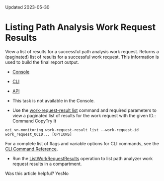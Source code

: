 Updated 2023-05-30
# Listing Path Analysis Work Request Results
View a list of results for a successful path analysis work request.
Returns a (paginated) list of results for a successful work request. This information is used to build the final report output.
  * [Console](https://docs.oracle.com/en-us/iaas/Content/Network/Tasks/path-analyzer-work-request-result-list.htm)
  * [CLI](https://docs.oracle.com/en-us/iaas/Content/Network/Tasks/path-analyzer-work-request-result-list.htm)
  * [API](https://docs.oracle.com/en-us/iaas/Content/Network/Tasks/path-analyzer-work-request-result-list.htm)


  * This task is not available in the Console.
  * Use the [work-request-result list](https://docs.oracle.com/iaas/tools/oci-cli/latest/oci_cli_docs/cmdref/vn-monitoring/work-request-result/list.html) command and required parameters to view a paginated list of results for the work request with the given ID.:
Command
CopyTry It
```
oci vn-monitoring work-request-result list --work-request-id work_request_OCID... [OPTIONS]
```

For a complete list of flags and variable options for CLI commands, see the [CLI Command Reference](https://docs.oracle.com/iaas/tools/oci-cli/latest).
  * Run the [ListWorkRequestResults](https://docs.oracle.com/iaas/api/#/en/NetMonitor/latest/WorkRequestResult/ListWorkRequestResults) operation to list path analyzer work request results in a compartment.


Was this article helpful?
YesNo

